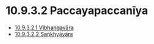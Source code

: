 # 10.9.3.2 Paccayapaccanīya

* [10.9.3.2.1 Vibhaṅgavāra](10.9.3.2/10.9.3.2.1.md)
* [10.9.3.2.2 Saṅkhyāvāra](10.9.3.2/10.9.3.2.2.md)
